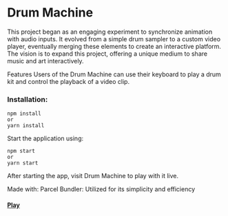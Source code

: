 # Drum Machine
This project began as an engaging experiment to synchronize animation with audio inputs. It evolved from a simple drum sampler to a custom video player, eventually merging these elements to create an interactive platform. The vision is to expand this project, offering a unique medium to share music and art interactively.

Features
Users of the Drum Machine can use their keyboard to play a drum kit and control the playback of a video clip.

### Installation:

```
npm install
or 
yarn install
```

Start the application using:
```
npm start
or 
yarn start
```

After starting the app, visit Drum Machine to play with it live.

Made with:
Parcel Bundler: Utilized for its simplicity and efficiency
#### [Play](https://techture.github.io/drum-machine/)
